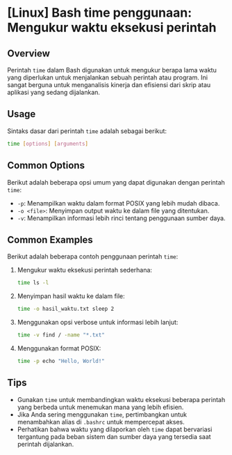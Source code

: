 # [Linux] Bash time penggunaan: Mengukur waktu eksekusi perintah

## Overview
Perintah `time` dalam Bash digunakan untuk mengukur berapa lama waktu yang diperlukan untuk menjalankan sebuah perintah atau program. Ini sangat berguna untuk menganalisis kinerja dan efisiensi dari skrip atau aplikasi yang sedang dijalankan.

## Usage
Sintaks dasar dari perintah `time` adalah sebagai berikut:

```bash
time [options] [arguments]
```

## Common Options
Berikut adalah beberapa opsi umum yang dapat digunakan dengan perintah `time`:

- `-p`: Menampilkan waktu dalam format POSIX yang lebih mudah dibaca.
- `-o <file>`: Menyimpan output waktu ke dalam file yang ditentukan.
- `-v`: Menampilkan informasi lebih rinci tentang penggunaan sumber daya.

## Common Examples
Berikut adalah beberapa contoh penggunaan perintah `time`:

1. Mengukur waktu eksekusi perintah sederhana:
   ```bash
   time ls -l
   ```

2. Menyimpan hasil waktu ke dalam file:
   ```bash
   time -o hasil_waktu.txt sleep 2
   ```

3. Menggunakan opsi verbose untuk informasi lebih lanjut:
   ```bash
   time -v find / -name "*.txt"
   ```

4. Menggunakan format POSIX:
   ```bash
   time -p echo "Hello, World!"
   ```

## Tips
- Gunakan `time` untuk membandingkan waktu eksekusi beberapa perintah yang berbeda untuk menemukan mana yang lebih efisien.
- Jika Anda sering menggunakan `time`, pertimbangkan untuk menambahkan alias di `.bashrc` untuk mempercepat akses.
- Perhatikan bahwa waktu yang dilaporkan oleh `time` dapat bervariasi tergantung pada beban sistem dan sumber daya yang tersedia saat perintah dijalankan.